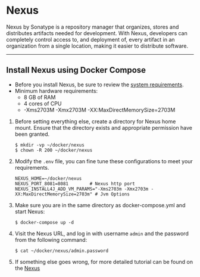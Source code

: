 # Nexus

Nexus by Sonatype is a repository manager that organizes, stores and distributes artifacts needed for development. With
Nexus, developers can completely control access to, and deployment of, every artifact in an organization from a single
location, making it easier to distribute software.

---

## Install Nexus using Docker Compose

- Before you install Nexus, be sure to review
  the [system requirements](https://help.sonatype.com/repomanager3/product-information/system-requirements).
- Minimum hardware requirements:
    - 8 GB of RAM
    - 4 cores of CPU
    - -Xms2703M -Xmx2703M -XX:MaxDirectMemorySize=2703M

1. Before setting everything else, create a directory for Nexus home mount. Ensure that the directory exists and
   appropriate permission have been granted.

    ```shell
    $ mkdir -vp ~/docker/nexus 
    $ chown -R 200 ~/docker/nexus
    ```

2. Modify the `.env` file, you can fine tune these configurations to meet your requirements.

    ```properties
    NEXUS_HOME=~/docker/nexus
    NEXUS_PORT_8081=8081        # Nexus http port
    NEXUS_INSTALL4J_ADD_VM_PARAMS="-Xms2703m -Xmx2703m -XX:MaxDirectMemorySize=2703m" # Jvm Options
    ```

3. Make sure you are in the same directory as docker-compose.yml and start Nexus:

    ```shell
    $ docker-compose up -d
    ```

4. Visit the Nexus URL, and log in with username `admin` and the password from the following command:

    ```shell
    $ cat ~/docker/nexus/admin.password
    ```

5. If something else goes wrong, for more detailed tutorial can be found on
   the [Nexus](https://help.sonatype.com/repomanager3)